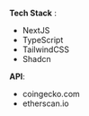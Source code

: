 **Tech Stack** : 
- NextJS
- TypeScript
- TailwindCSS
- Shadcn

**API**:
- coingecko.com
- etherscan.io

